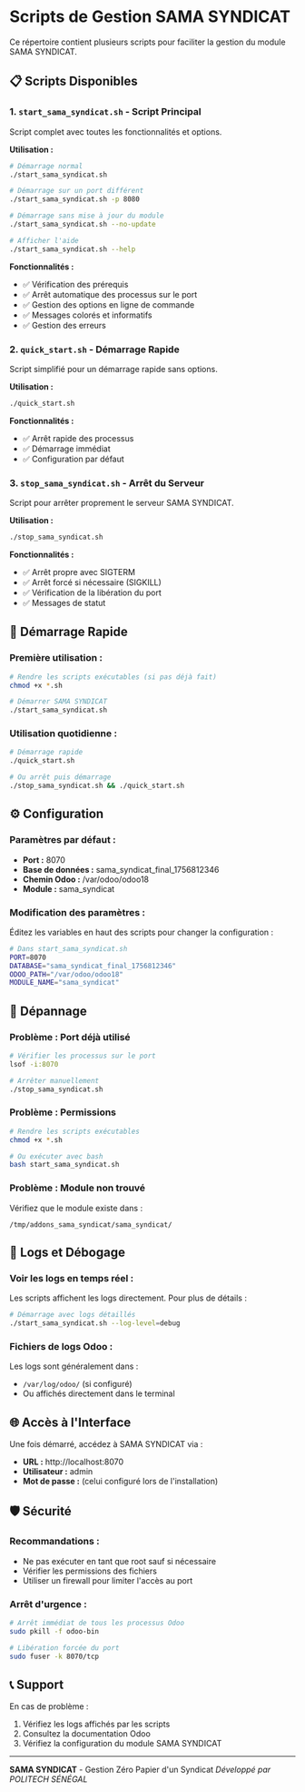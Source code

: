 # Scripts de Gestion SAMA SYNDICAT

Ce répertoire contient plusieurs scripts pour faciliter la gestion du module SAMA SYNDICAT.

## 📋 Scripts Disponibles

### 1. `start_sama_syndicat.sh` - Script Principal
Script complet avec toutes les fonctionnalités et options.

**Utilisation :**
```bash
# Démarrage normal
./start_sama_syndicat.sh

# Démarrage sur un port différent
./start_sama_syndicat.sh -p 8080

# Démarrage sans mise à jour du module
./start_sama_syndicat.sh --no-update

# Afficher l'aide
./start_sama_syndicat.sh --help
```

**Fonctionnalités :**
- ✅ Vérification des prérequis
- ✅ Arrêt automatique des processus sur le port
- ✅ Gestion des options en ligne de commande
- ✅ Messages colorés et informatifs
- ✅ Gestion des erreurs

### 2. `quick_start.sh` - Démarrage Rapide
Script simplifié pour un démarrage rapide sans options.

**Utilisation :**
```bash
./quick_start.sh
```

**Fonctionnalités :**
- ✅ Arrêt rapide des processus
- ✅ Démarrage immédiat
- ✅ Configuration par défaut

### 3. `stop_sama_syndicat.sh` - Arrêt du Serveur
Script pour arrêter proprement le serveur SAMA SYNDICAT.

**Utilisation :**
```bash
./stop_sama_syndicat.sh
```

**Fonctionnalités :**
- ✅ Arrêt propre avec SIGTERM
- ✅ Arrêt forcé si nécessaire (SIGKILL)
- ✅ Vérification de la libération du port
- ✅ Messages de statut

## 🚀 Démarrage Rapide

### Première utilisation :
```bash
# Rendre les scripts exécutables (si pas déjà fait)
chmod +x *.sh

# Démarrer SAMA SYNDICAT
./start_sama_syndicat.sh
```

### Utilisation quotidienne :
```bash
# Démarrage rapide
./quick_start.sh

# Ou arrêt puis démarrage
./stop_sama_syndicat.sh && ./quick_start.sh
```

## ⚙️ Configuration

### Paramètres par défaut :
- **Port :** 8070
- **Base de données :** sama_syndicat_final_1756812346
- **Chemin Odoo :** /var/odoo/odoo18
- **Module :** sama_syndicat

### Modification des paramètres :
Éditez les variables en haut des scripts pour changer la configuration :

```bash
# Dans start_sama_syndicat.sh
PORT=8070
DATABASE="sama_syndicat_final_1756812346"
ODOO_PATH="/var/odoo/odoo18"
MODULE_NAME="sama_syndicat"
```

## 🔧 Dépannage

### Problème : Port déjà utilisé
```bash
# Vérifier les processus sur le port
lsof -i:8070

# Arrêter manuellement
./stop_sama_syndicat.sh
```

### Problème : Permissions
```bash
# Rendre les scripts exécutables
chmod +x *.sh

# Ou exécuter avec bash
bash start_sama_syndicat.sh
```

### Problème : Module non trouvé
Vérifiez que le module existe dans :
```
/tmp/addons_sama_syndicat/sama_syndicat/
```

## 📝 Logs et Débogage

### Voir les logs en temps réel :
Les scripts affichent les logs directement. Pour plus de détails :

```bash
# Démarrage avec logs détaillés
./start_sama_syndicat.sh --log-level=debug
```

### Fichiers de logs Odoo :
Les logs sont généralement dans :
- `/var/log/odoo/` (si configuré)
- Ou affichés directement dans le terminal

## 🌐 Accès à l'Interface

Une fois démarré, accédez à SAMA SYNDICAT via :
- **URL :** http://localhost:8070
- **Utilisateur :** admin
- **Mot de passe :** (celui configuré lors de l'installation)

## 🛡️ Sécurité

### Recommandations :
- Ne pas exécuter en tant que root sauf si nécessaire
- Vérifier les permissions des fichiers
- Utiliser un firewall pour limiter l'accès au port

### Arrêt d'urgence :
```bash
# Arrêt immédiat de tous les processus Odoo
sudo pkill -f odoo-bin

# Libération forcée du port
sudo fuser -k 8070/tcp
```

## 📞 Support

En cas de problème :
1. Vérifiez les logs affichés par les scripts
2. Consultez la documentation Odoo
3. Vérifiez la configuration du module SAMA SYNDICAT

---

**SAMA SYNDICAT** - Gestion Zéro Papier d'un Syndicat
*Développé par POLITECH SÉNÉGAL*